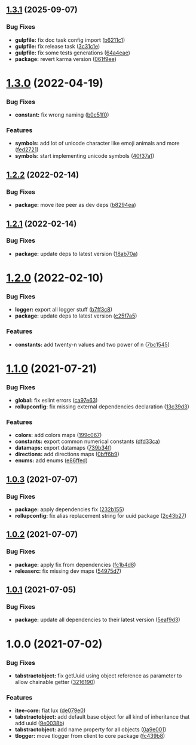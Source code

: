 ## [1.3.1](https://github.com/Itee/itee-core/compare/v1.3.0...v1.3.1) (2025-09-07)


### Bug Fixes

* **gulpfile:** fix doc task config import ([b6211c1](https://github.com/Itee/itee-core/commit/b6211c1a44125dc82a55474793d9d2fb9a02ea92))
* **gulpfile:** fix release task ([3c31c1e](https://github.com/Itee/itee-core/commit/3c31c1eee4cda61dcb28ed1130649c95afd52071))
* **gulpfile:** fix some tests generations ([64a4eae](https://github.com/Itee/itee-core/commit/64a4eae6c8c183cf76af9f76dfe574898fd76491))
* **package:** revert karma version ([061f9ee](https://github.com/Itee/itee-core/commit/061f9ee203fc6c327b414e4a98c2df1eea0d1953))

# [1.3.0](https://github.com/Itee/itee-core/compare/v1.2.2...v1.3.0) (2022-04-19)


### Bug Fixes

* **constant:** fix wrong naming ([b0c51f0](https://github.com/Itee/itee-core/commit/b0c51f052abeb0334af4ec285530ec7083a50145))


### Features

* **symbols:** add lot of unicode character like emoji animals and more ([fed2721](https://github.com/Itee/itee-core/commit/fed2721bb23d5fcc69d8cf2dd362577c7dbe9933))
* **symbols:** start implementing unicode symbols ([40f37a1](https://github.com/Itee/itee-core/commit/40f37a18919aaf4862f95e990c5c01007536068c))

## [1.2.2](https://github.com/Itee/itee-core/compare/v1.2.1...v1.2.2) (2022-02-14)


### Bug Fixes

* **package:** move itee peer as dev deps ([b8294ea](https://github.com/Itee/itee-core/commit/b8294ea7280729fe857d48b0a658e23deab25ca6))

## [1.2.1](https://github.com/Itee/itee-core/compare/v1.2.0...v1.2.1) (2022-02-14)


### Bug Fixes

* **package:** update deps to latest version ([18ab70a](https://github.com/Itee/itee-core/commit/18ab70a14e652581f4f725768e5a5423bbc6179e))

# [1.2.0](https://github.com/Itee/itee-core/compare/v1.1.0...v1.2.0) (2022-02-10)


### Bug Fixes

* **logger:** export all logger stuff ([b7ff3c8](https://github.com/Itee/itee-core/commit/b7ff3c8597aa5e41943d19d85bffddd86fb6b835))
* **package:** update deps to latest version ([c25f7a5](https://github.com/Itee/itee-core/commit/c25f7a577bfb70b31493a5497ae5c10641cc98fd))


### Features

* **constants:** add twenty-n values and two power of n ([7bc1545](https://github.com/Itee/itee-core/commit/7bc1545db0e2e0fdfdf6d9bacc08fcd8e3497e49))

# [1.1.0](https://github.com/Itee/itee-core/compare/v1.0.3...v1.1.0) (2021-07-21)


### Bug Fixes

* **global:** fix eslint errors ([ca97e63](https://github.com/Itee/itee-core/commit/ca97e6394b9303f57cc0409b41c4e1a4ebae5b47))
* **rollupconfig:** fix missing external dependencies declaration ([13c39d3](https://github.com/Itee/itee-core/commit/13c39d34f3c3a8fd265895a750c1c7d05e55f70f))


### Features

* **colors:** add colors maps ([199c067](https://github.com/Itee/itee-core/commit/199c06710584e69d9c80bfbe3bcf3c0948352ad1))
* **constants:** export common numerical constants ([dfd33ca](https://github.com/Itee/itee-core/commit/dfd33ca29a48dfa3bcc7a448241604a231cfb66d))
* **datamaps:** export datamaps ([739b34f](https://github.com/Itee/itee-core/commit/739b34fea15ea0cc7aa71540b489ab04c427f8e4))
* **directions:** add directions maps ([0bff6b9](https://github.com/Itee/itee-core/commit/0bff6b94485939360313c26bb793b549c77b007b))
* **enums:** add enums ([e86ffed](https://github.com/Itee/itee-core/commit/e86ffedb4447a14bfd2eb40860e9d571847e34b1))

## [1.0.3](https://github.com/Itee/itee-core/compare/v1.0.2...v1.0.3) (2021-07-07)


### Bug Fixes

* **package:** apply dependencies fix ([232b155](https://github.com/Itee/itee-core/commit/232b1552363e61041f36b33dad210df3ae6d0c5a))
* **rollupconfig:** fix alias replacement string for uuid package ([2c43b27](https://github.com/Itee/itee-core/commit/2c43b27864777b3f100eb9b51393b0a5f82328d0))

## [1.0.2](https://github.com/Itee/itee-core/compare/v1.0.1...v1.0.2) (2021-07-07)


### Bug Fixes

* **package:** apply fix from dependencies ([fc1b4d8](https://github.com/Itee/itee-core/commit/fc1b4d83af60503913df43a234f9ecc1cc117e71))
* **releaserc:** fix missing dev maps ([54975d7](https://github.com/Itee/itee-core/commit/54975d709d480ea9ecfc075f360df5ff1c1785ce))

## [1.0.1](https://github.com/Itee/itee-core/compare/v1.0.0...v1.0.1) (2021-07-05)


### Bug Fixes

* **package:** update all dependencies to their latest version ([5eaf9d3](https://github.com/Itee/itee-core/commit/5eaf9d3425494e07597b75004927765b90630af0))

# 1.0.0 (2021-07-02)


### Bug Fixes

* **tabstractobject:** fix getUuid using object reference as parameter to allow chainable getter ([3216190](https://github.com/Itee/itee-core/commit/321619064dd7c038ab67fafdfae6fc19a60358f2))


### Features

* **itee-core:** fiat lux ([de079e0](https://github.com/Itee/itee-core/commit/de079e04b72a2aa1a41fb0b89e4cdac57579a174))
* **tabstractobject:** add default base object for all kind of inheritance that add uuid ([9e0038b](https://github.com/Itee/itee-core/commit/9e0038b66745d623aa2432db8cf93a597feb959c))
* **tabstractobject:** add name property for all objects ([0a9e001](https://github.com/Itee/itee-core/commit/0a9e001c6c02926818d303672e80998741443dfe))
* **tlogger:** move tlogger from client to core package ([fc439b8](https://github.com/Itee/itee-core/commit/fc439b89271a59143805eb4c26113cdf0c50f3e0))
